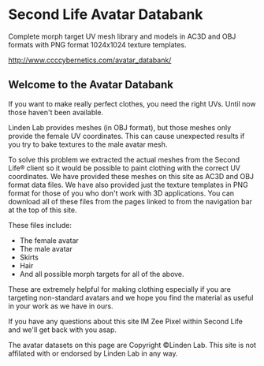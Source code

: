 # Second Life Avatar Databank

Complete morph target UV mesh library and models in AC3D and OBJ formats with PNG format 1024x1024 texture templates.

http://www.ccccybernetics.com/avatar_databank/

## Welcome to the Avatar Databank

If you want to make really perfect clothes, you need the right UVs. Until now those haven't been available.

Linden Lab provides meshes (in OBJ format), but those meshes only provide the female UV coordinates. This can cause unexpected results if you try to bake textures to the male avatar mesh.

To solve this problem we extracted the actual meshes from the Second Life® client so it would be possible to paint clothing with the correct UV coordinates. We have provided these meshes on this site as AC3D and OBJ format data files. We have also provided just the texture templates in PNG format for those of you who don't work with 3D applications. You can download all of these files from the pages linked to from the navigation bar at the top of this site.

These files include:
* The female avatar
* The male avatar
* Skirts
* Hair
* And all possible morph targets for all of the above.

These are extremely helpful for making clothing especially if you are targeting non-standard avatars and we hope you find the material as useful in your work as we have in ours.

If you have any questions about this site IM Zee Pixel within Second Life and we'll get back with you asap.

The avatar datasets on this page are Copyright ©Linden Lab. This site is not affilated with or endorsed by Linden Lab in any way.
